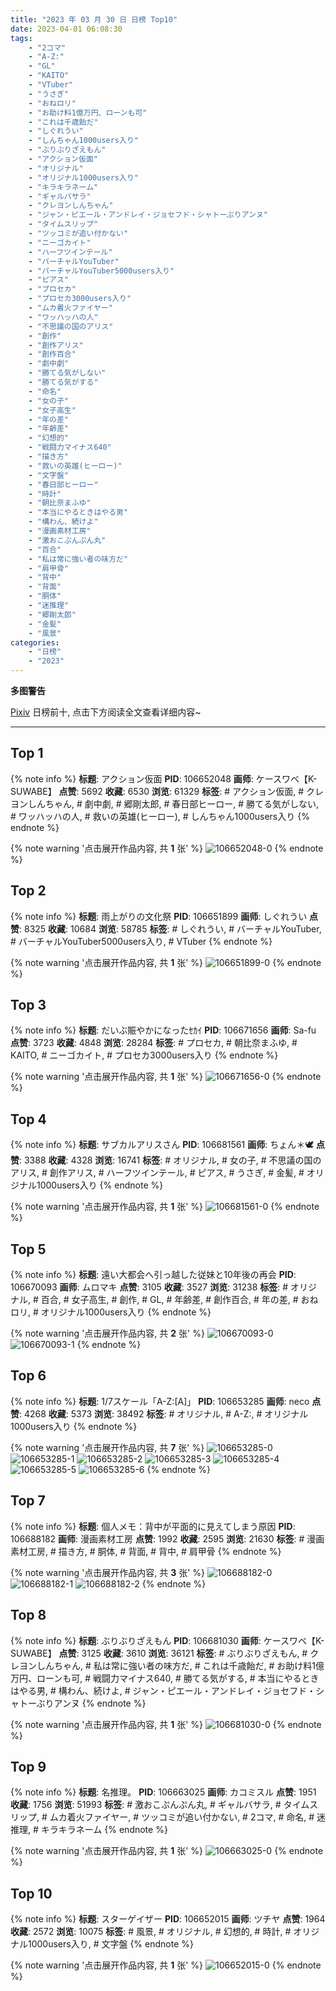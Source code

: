 ```yaml
---
title: "2023 年 03 月 30 日 日榜 Top10"
date: 2023-04-01 06:08:30
tags:
    - "2コマ"
    - "A-Z:"
    - "GL"
    - "KAITO"
    - "VTuber"
    - "うさぎ"
    - "おねロリ"
    - "お助け料1億万円、ローンも可"
    - "これは千歳飴だ"
    - "しぐれうい"
    - "しんちゃん1000users入り"
    - "ぶりぶりざえもん"
    - "アクション仮面"
    - "オリジナル"
    - "オリジナル1000users入り"
    - "キラキラネーム"
    - "ギャルバサラ"
    - "クレヨンしんちゃん"
    - "ジャン・ピエール・アンドレイ・ジョセフド・シャトーぶりアンヌ"
    - "タイムスリップ"
    - "ツッコミが追い付かない"
    - "ニーゴカイト"
    - "ハーフツインテール"
    - "バーチャルYouTuber"
    - "バーチャルYouTuber5000users入り"
    - "ピアス"
    - "プロセカ"
    - "プロセカ3000users入り"
    - "ムカ着火ファイヤー"
    - "ワッハッハの人"
    - "不思議の国のアリス"
    - "創作"
    - "創作アリス"
    - "創作百合"
    - "劇中劇"
    - "勝てる気がしない"
    - "勝てる気がする"
    - "命名"
    - "女の子"
    - "女子高生"
    - "年の差"
    - "年齢差"
    - "幻想的"
    - "戦闘力マイナス640"
    - "描き方"
    - "救いの英雄(ヒーロー)"
    - "文字盤"
    - "春日部ヒーロー"
    - "時計"
    - "朝比奈まふゆ"
    - "本当にやるときはやる男"
    - "構わん、続けよ"
    - "漫画素材工房"
    - "激おこぷんぷん丸"
    - "百合"
    - "私は常に強い者の味方だ"
    - "肩甲骨"
    - "背中"
    - "背面"
    - "胴体"
    - "迷推理"
    - "郷剛太郎"
    - "金髪"
    - "風景"
categories:
    - "日榜"
    - "2023"
---
```


<i class="fa fa-triangle-exclamation"></i>**多图警告**<i class="fa fa-triangle-exclamation"></i>

[Pixiv](https://www.pixiv.net/) 日榜前十, 点击下方阅读全文查看详细内容~

<!-- more -->

---

## Top 1

{% note info %}
**标题**: アクション仮面
**PID**: 106652048 **画师**: ケースワベ【K-SUWABE】
**点赞**: 5692 **收藏**: 6530 **浏览**: 61329
**标签**: # アクション仮面, # クレヨンしんちゃん, # 劇中劇, # 郷剛太郎, # 春日部ヒーロー, # 勝てる気がしない, # ワッハッハの人, # 救いの英雄(ヒーロー), # しんちゃん1000users入り
{% endnote %}

{% note warning '点击展开作品内容, 共 **1** 张' %}
![106652048-0](https://i.pixiv.re/img-original/img/2023/03/29/00/01/03/106652048_p0.jpg)
{% endnote %}

## Top 2

{% note info %}
**标题**: 雨上がりの文化祭
**PID**: 106651899 **画师**: しぐれうい
**点赞**: 8325 **收藏**: 10684 **浏览**: 58785
**标签**: # しぐれうい, # バーチャルYouTuber, # バーチャルYouTuber5000users入り, # VTuber
{% endnote %}

{% note warning '点击展开作品内容, 共 **1** 张' %}
![106651899-0](https://i.pixiv.re/img-original/img/2023/03/29/00/00/04/106651899_p0.png)
{% endnote %}

## Top 3

{% note info %}
**标题**: だいぶ賑やかになったｾｶｲ
**PID**: 106671656 **画师**: Sa-fu
**点赞**: 3723 **收藏**: 4848 **浏览**: 28284
**标签**: # プロセカ, # 朝比奈まふゆ, # KAITO, # ニーゴカイト, # プロセカ3000users入り
{% endnote %}

{% note warning '点击展开作品内容, 共 **1** 张' %}
![106671656-0](https://i.pixiv.re/img-original/img/2023/03/29/19/19/55/106671656_p0.jpg)
{% endnote %}

## Top 4

{% note info %}
**标题**: サブカルアリスさん
**PID**: 106681561 **画师**: ちょん＊🕊
**点赞**: 3388 **收藏**: 4328 **浏览**: 16741
**标签**: # オリジナル, # 女の子, # 不思議の国のアリス, # 創作アリス, # ハーフツインテール, # ピアス, # うさぎ, # 金髪, # オリジナル1000users入り
{% endnote %}

{% note warning '点击展开作品内容, 共 **1** 张' %}
![106681561-0](https://i.pixiv.re/img-original/img/2023/03/30/00/11/11/106681561_p0.png)
{% endnote %}

## Top 5

{% note info %}
**标题**: 遠い大都会へ引っ越した従妹と10年後の再会
**PID**: 106670093 **画师**: ムロマキ
**点赞**: 3105 **收藏**: 3527 **浏览**: 31238
**标签**: # オリジナル, # 百合, # 女子高生, # 創作, # GL, # 年齢差, # 創作百合, # 年の差, # おねロリ, # オリジナル1000users入り
{% endnote %}

{% note warning '点击展开作品内容, 共 **2** 张' %}
![106670093-0](https://i.pixiv.re/img-original/img/2023/03/29/18/21/04/106670093_p0.jpg)
![106670093-1](https://i.pixiv.re/img-original/img/2023/03/29/18/21/04/106670093_p1.jpg)
{% endnote %}

## Top 6

{% note info %}
**标题**: 1/7スケール「A-Z:[A]」
**PID**: 106653285 **画师**: neco
**点赞**: 4268 **收藏**: 5373 **浏览**: 38492
**标签**: # オリジナル, # A-Z:, # オリジナル1000users入り
{% endnote %}

{% note warning '点击展开作品内容, 共 **7** 张' %}
![106653285-0](https://i.pixiv.re/img-original/img/2023/03/29/00/30/17/106653285_p0.jpg)
![106653285-1](https://i.pixiv.re/img-original/img/2023/03/29/00/30/17/106653285_p1.jpg)
![106653285-2](https://i.pixiv.re/img-original/img/2023/03/29/00/30/17/106653285_p2.jpg)
![106653285-3](https://i.pixiv.re/img-original/img/2023/03/29/00/30/17/106653285_p3.jpg)
![106653285-4](https://i.pixiv.re/img-original/img/2023/03/29/00/30/17/106653285_p4.jpg)
![106653285-5](https://i.pixiv.re/img-original/img/2023/03/29/00/30/17/106653285_p5.jpg)
![106653285-6](https://i.pixiv.re/img-original/img/2023/03/29/00/30/17/106653285_p6.jpg)
{% endnote %}

## Top 7

{% note info %}
**标题**: 個人メモ：背中が平面的に見えてしまう原因
**PID**: 106688182 **画师**: 漫画素材工房
**点赞**: 1992 **收藏**: 2595 **浏览**: 21630
**标签**: # 漫画素材工房, # 描き方, # 胴体, # 背面, # 背中, # 肩甲骨
{% endnote %}

{% note warning '点击展开作品内容, 共 **3** 张' %}
![106688182-0](https://i.pixiv.re/img-original/img/2023/03/30/07/00/03/106688182_p0.jpg)
![106688182-1](https://i.pixiv.re/img-original/img/2023/03/30/07/00/03/106688182_p1.jpg)
![106688182-2](https://i.pixiv.re/img-original/img/2023/03/30/07/00/03/106688182_p2.jpg)
{% endnote %}

## Top 8

{% note info %}
**标题**: ぶりぶりざえもん
**PID**: 106681030 **画师**: ケースワベ【K-SUWABE】
**点赞**: 3125 **收藏**: 3610 **浏览**: 36121
**标签**: # ぶりぶりざえもん, # クレヨンしんちゃん, # 私は常に強い者の味方だ, # これは千歳飴だ, # お助け料1億万円、ローンも可, # 戦闘力マイナス640, # 勝てる気がする, # 本当にやるときはやる男, # 構わん、続けよ, # ジャン・ピエール・アンドレイ・ジョセフド・シャトーぶりアンヌ
{% endnote %}

{% note warning '点击展开作品内容, 共 **1** 张' %}
![106681030-0](https://i.pixiv.re/img-original/img/2023/03/30/00/01/18/106681030_p0.jpg)
{% endnote %}

## Top 9

{% note info %}
**标题**: 名推理。
**PID**: 106663025 **画师**: カコミスル
**点赞**: 1951 **收藏**: 1756 **浏览**: 51993
**标签**: # 激おこぷんぷん丸, # ギャルバサラ, # タイムスリップ, # ムカ着火ファイヤー, # ツッコミが追い付かない, # 2コマ, # 命名, # 迷推理, # キラキラネーム
{% endnote %}

{% note warning '点击展开作品内容, 共 **1** 张' %}
![106663025-0](https://i.pixiv.re/img-original/img/2023/03/29/11/57/08/106663025_p0.jpg)
{% endnote %}

## Top 10

{% note info %}
**标题**: スターゲイザー
**PID**: 106652015 **画师**: ツチヤ
**点赞**: 1964 **收藏**: 2572 **浏览**: 10075
**标签**: # 風景, # オリジナル, # 幻想的, # 時計, # オリジナル1000users入り, # 文字盤
{% endnote %}

{% note warning '点击展开作品内容, 共 **1** 张' %}
![106652015-0](https://i.pixiv.re/img-original/img/2023/03/29/00/00/50/106652015_p0.png)
{% endnote %}
